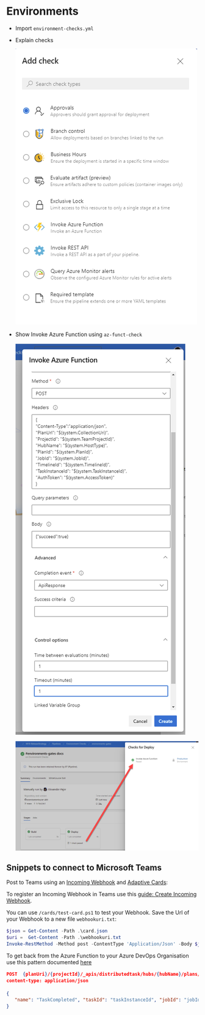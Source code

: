 # Environments

- Import `environment-checks.yml`
- Explain checks

    ![checks](_images/checks.png)

- Show Invoke Azure Function using `az-funct-check`    

    ![configure-check](_images/configure-check.png)

    ![outcome](_images/outcome.png)

## Snippets to connect to Microsoft Teams

Post to Teams using an [Incoming Webhook](https://docs.microsoft.com/en-us/microsoftteams/platform/webhooks-and-connectors/what-are-webhooks-and-connectors) and [Adaptive Cards](https://docs.microsoft.com/en-us/microsoftteams/platform/task-modules-and-cards/what-are-cards):

To register an Incoming Webhook in Teams use this [guide: Create Incoming Webhook](https://docs.microsoft.com/en-us/microsoftteams/platform/webhooks-and-connectors/how-to/add-incoming-webhook). 

You can use `/cards/test-card.ps1` to test your Webhook. Save the Url of your Webhook to a new file `webhookuri.txt`:

```Powershell
$json = Get-Content -Path .\card.json
$uri =  Get-Content -Path .\webhookuri.txt
Invoke-RestMethod -Method post -ContentType 'Application/Json' -Body $json -Uri $uri
```

To get back from the Azure Function to your Azure DevOps Organisation use this pattern documented [here](
https://docs.microsoft.com/en-us/azure/devops/pipelines/tasks/utility/azure-function?view=azure-devops)

```Json
POST  {planUri}/{projectId}/_apis/distributedtask/hubs/{hubName}/plans/{planId}/events?api-version=2.0-preview.1 HTTP/1.1
content-type: application/json

{
   "name": "TaskCompleted", "taskId": "taskInstanceId", "jobId": "jobId", "result": "succeeded" 
}
```

